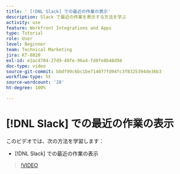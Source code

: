 ```yaml
---
title: ' [!DNL Slack] での最近の作業の表示'
description: Slack で最近の作業を表示する方法を学ぶ
activity: use
feature: Workfront Integrations and Apps
type: Tutorial
role: User
level: Beginner
team: Technical Marketing
jira: KT-8820
exl-id: e2ac4704-27d9-49fe-96a4-fd8fe8b48d94
doc-type: video
source-git-commit: bbdf99c6bc1be714077fd94fc3f8325394de36b3
workflow-type: ht
source-wordcount: '28'
ht-degree: 100%

---
```


# [!DNL Slack] での最近の作業の表示

このビデオでは、次の方法を学習します：

* [!DNL Slack] での最近の作業の表示

>[!VIDEO](https://video.tv.adobe.com/v/3435927/?quality=12&learn=on&enablevpops=1&captions=jpn)
